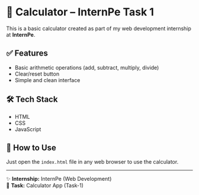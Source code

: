 # 🧮 Calculator – InternPe Task 1

This is a basic calculator created as part of my web development internship at **InternPe**.

## ✅ Features
- Basic arithmetic operations (add, subtract, multiply, divide)
- Clear/reset button
- Simple and clean interface

## 🛠️ Tech Stack
- HTML
- CSS
- JavaScript

## 🚀 How to Use
Just open the `index.html` file in any web browser to use the calculator.

---

✨ **Internship:** InternPe (Web Development)  
📁 **Task:** Calculator App (Task-1)
